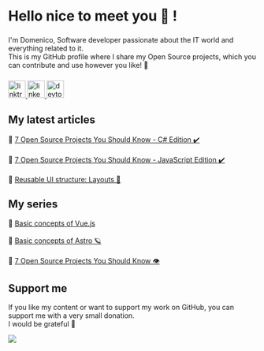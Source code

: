 <h1 align="left">Hello nice to meet you 👋 !</h1>

###

<p align="left">I'm Domenico, Software developer passionate about the IT world and everything related to it.<br>This is my GitHub profile where I share my Open Source projects, which you can contribute and use however you like! 🚀</p>

###

<div align="left">
  <a href="https://linktr.ee/domenicotenace" target="_blank">
    <img src="https://img.shields.io/static/v1?message=Linktree&logo=linktree&label=&color=1de9b6&logoColor=white&labelColor=&style=for-the-badge" height="35" alt="linktree logo"  />
  </a>
  <a href="https://www.linkedin.com/in/domenico-tenace/" target="_blank">
    <img src="https://img.shields.io/static/v1?message=LinkedIn&logo=linkedin&label=&color=0077B5&logoColor=white&labelColor=&style=for-the-badge" height="35" alt="linkedin logo"  />
  </a>
  <a href="https://dev.to/dvalin99" target="_blank">
    <img src="https://img.shields.io/static/v1?message=dev.to&logo=dev.to&label=&color=0A0A0A&logoColor=white&labelColor=&style=for-the-badge" height="35" alt="devto logo"  />
  </a>
</div>

###

## My latest articles
<div>

   🔸 <a href="https://dev.to/this-is-learning/7-open-source-projects-you-should-know-c-edition-2bmh" target="_blank">7 Open Source Projects You Should Know - C# Edition ✔️</a> 
  <br/>
  <br/>
  🔸 <a href="https://dev.to/this-is-learning/7-open-source-projects-you-should-know-javascript-edition-150" target="_blank">7 Open Source Projects You Should Know - JavaScript Edition ✔️</a> 
  <br/>
  <br/>
    🔸 <a href="https://dev.to/dvalin99/a-reusable-ui-structure-layouts-5eh5" target="_blank">Reusable UI structure: Layouts 💱</a> 
  

  
</div>



###

## My series
<div>
  🔸 <a href="https://dev.to/dvalin99/series/24380" target="_blank">Basic concepts of Vue.js</a> 
  <br/>
  <br/>
  🔸 <a href="https://dev.to/dvalin99/series/26000" target="_blank">Basic concepts of Astro 🪐</a>
  <br/>
  <br/>
  🔸 <a href="https://dev.to/dvalin99/series/27756" target="_blank">7 Open Source Projects You Should Know 👁</a>
  
</div>

## Support me

If you like my content or want to support my work on GitHub, you can support me with a very small donation. 
<br/>
I would be grateful 🥹

<a href="https://www.buymeacoffee.com/domenicotenace"><img src="https://img.buymeacoffee.com/button-api/?text=Buy me a coffee&emoji=☕&slug=domenicotenace&button_colour=FFDD00&font_colour=000000&font_family=Cookie&outline_colour=000000&coffee_colour=ffffff" /></a>


